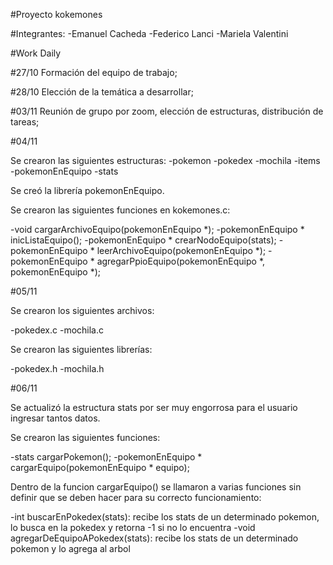 #Proyecto kokemones

#Integrantes:
-Emanuel Cacheda
-Federico Lanci
-Mariela Valentini

#Work Daily

#27/10
Formación del equipo de trabajo;

#28/10
Elección de la temática a desarrollar;

#03/11
Reunión de grupo por zoom, elección de estructuras, distribución de tareas;

#04/11

Se crearon las siguientes estructuras:
-pokemon
-pokedex
-mochila
-items
-pokemonEnEquipo
-stats

Se creó la librería pokemonEnEquipo.

Se crearon las siguientes funciones en kokemones.c:

-void cargarArchivoEquipo(pokemonEnEquipo *);
-pokemonEnEquipo * inicListaEquipo();
-pokemonEnEquipo * crearNodoEquipo(stats);
-pokemonEnEquipo * leerArchivoEquipo(pokemonEnEquipo *);
-pokemonEnEquipo * agregarPpioEquipo(pokemonEnEquipo *, pokemonEnEquipo *);

#05/11

Se crearon los siguientes archivos:

-pokedex.c
-mochila.c

Se crearon las siguientes librerías:

-pokedex.h
-mochila.h

#06/11

Se actualizó la estructura stats por ser muy engorrosa para el usuario ingresar tantos datos.

Se crearon las siguientes funciones:

-stats cargarPokemon();
-pokemonEnEquipo * cargarEquipo(pokemonEnEquipo * equipo);

Dentro de la funcion cargarEquipo() se llamaron a varias funciones sin definir que se deben hacer para su correcto funcionamiento:

-int buscarEnPokedex(stats): recibe los stats de un determinado pokemon, lo busca en la pokedex y retorna -1 si no lo encuentra
-void agregarDeEquipoAPokedex(stats): recibe los stats de un determinado pokemon y lo agrega al arbol
